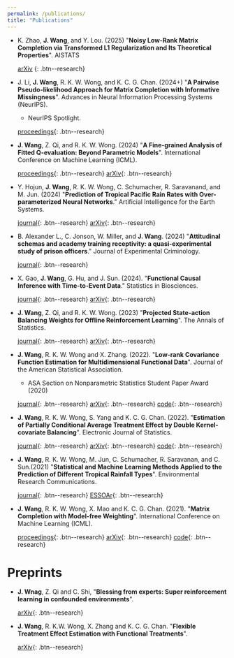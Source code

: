 ```yaml
---
permalink: /publications/
title: "Publications"
---
```


- K. Zhao, **J. Wang**, and Y. Lou. (2025) "**Noisy Low-Rank Matrix Completion via Transformed L1 Regularization and Its Theoretical Properties**". AISTATS

  [arXiv](https://arxiv.org/abs/2503.02289) {: .btn--research}


- J. Li, **J. Wang**, R. K. W. Wong, and K. C. G. Chan. (2024+) "**A Pairwise Pseudo-likelihood Approach for Matrix Completion with Informative Missingness**". Advances in Neural Information Processing Systems (NeurIPS).
   - NeurIPS Spotlight.
 
  [proceedings](https://proceedings.neurips.cc/paper_files/paper/2024/file/149ad6e32c08b73a3ecc3d11977fcc47-Paper-Conference.pdf){: .btn--research}
 
- **J. Wang**, Z. Qi, and R. K. W. Wong. (2024) "**A Fine-grained Analysis of Fitted Q-evaluation: Beyond Parametric Models**".  International Conference on Machine Learning (ICML).

   [proceedings](https://proceedings.mlr.press/v235/wang24be.html){: .btn--research} [arXiv](https://arxiv.org/abs/2406.10438){: .btn--research}

- Y. Hojun, **J. Wang**, R. K. W. Wong, C. Schumacher, R. Saravanand, and M. Jun. (2024) "**Prediction of Tropical Pacific Rain Rates with Over-parameterized Neural Networks**." Artificial Intelligence for the Earth Systems.
  
  [journal](https://journals.ametsoc.org/view/journals/aies/3/3/AIES-D-23-0083.1.xml){: .btn--research}  [arXiv](https://arxiv.org/abs/2309.14358){: .btn--research} 


- B. Alexander L., C. Jonson, W. Miller, and **J. Wang**. (2024) "**Attitudinal schemas and academy training receptivity: a quasi-experimental study of prison officers**." Journal of Experimental Criminology.
  
    [journal](https://link.springer.com/article/10.1007/s11292-023-09604-7){: .btn--research}
  
-  X. Gao, **J. Wang**, G. Hu, and J. Sun. (2024).  "**Functional Causal Inference with Time-to-Event Data**." Statistics in Biosciences.

    [journal](https://link.springer.com/article/10.1007/s12561-024-09439-4){: .btn--research} [arXiv](https://arxiv.org/abs/2304.12460){: .btn--research} 

- **J. Wang**, Z. Qi, and R. K. W. Wong. (2023)  "**Projected State-action Balancing Weights for Offline Reinforcement Learning**". The Annals of Statistics.
  
   [journal](https://projecteuclid.org/journals/annals-of-statistics/volume-51/issue-4/Projected-state-action-balancing-weights-for-offline-reinforcement-learning/10.1214/23-AOS2302.full){: .btn--research} [arXiv](https://arxiv.org/abs/2109.04640){: .btn--research} 

- **J. Wang**, R. K. W. Wong and X. Zhang. (2022). "**Low-rank Covariance Function Estimation for Multidimensional Functional Data**". Journal of the American Statistical Association.
  - ASA Section on Nonparametric Statistics Student Paper Award (2020)

  [journal](https://www.tandfonline.com/doi/full/10.1080/01621459.2020.1820344){: .btn--research} [arXiv](https://arxiv.org/abs/2008.12919){: .btn--research}  [code](https://github.com/jiayiwang1017/mfdacov-code){: .btn--research}
  

- **J. Wang**, R. K. W. Wong, S. Yang and K. C. G. Chan. (2022).  "**Estimation of Partially Conditional Average Treatment Effect by Double Kernel-covariate Balancing**". Electronic Journal of Statistics. 

  [journal](https://projecteuclid.org/journals/electronic-journal-of-statistics/volume-16/issue-2/Estimation-of-partially-conditional-average-treatment-effect-by-double-kernel/10.1214/22-EJS2000.full){: .btn--research} [arXiv](https://arxiv.org/abs/2103.03437){: .btn--research} [code](https://github.com/jiayiwang1017/PCATE-balancing){: .btn--research}

  
- **J. Wang**,  R. K. W. Wong, M. Jun, C. Schumacher, R. Saravanan, and C. Sun.(2021) 
		"**Statistical and Machine Learning Methods Applied to the Prediction of Different Tropical Rainfall Types**". Environmental Research Communications. 
		
  [journal](https://doi.org/10.1088/2515-7620/ac371f){: .btn--research} [ESSOAr](https://www.essoar.org/doi/10.1002/essoar.10507122.3){: .btn--research} 
  

- **J. Wang**, R. K. W. Wong, X. Mao and K. C. G. Chan. (2021). "**Matrix Completion with Model-free Weighting**". International Conference on Machine Learning (ICML).

  [proceedings](http://proceedings.mlr.press/v139/wang21x/wang21x.pdf){: .btn--research} [arXiv](https://arxiv.org/abs/2106.05850){: .btn--research}  [code](https://github.com/jiayiwang1017/MC-weighting-code){: .btn--research}


# Preprints
- **J. Wnag**, Z. Qi and C. Shi, "**Blessing from experts: Super reinforcement learning in confounded environments**".
  
   [arXiv](https://arxiv.org/abs/2209.15448){: .btn--research}

- **J. Wang**, R. K.W. Wong, X. Zhang and K. C. G. Chan. "**Flexible Treatment Effect Estimation with Functional Treatments**".
  
   [arXiv](https://arxiv.org/abs/2309.08039){: .btn--research}



  
  





